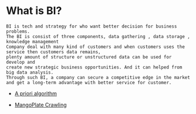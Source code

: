

# What is BI?
    BI is tech and strategy for who want better decision for business problems.
    The BI is consist of three components, data gathering , data storage , knowledge management
    Company deal with many kind of customers and when customers uses the service then customers data remains,
    plenty amount of structure or unstructured data can be used for develop and   
    create new strategic business opportunities. And it can helped from big data analysis. 
    Through such BI, a company can secure a competitive edge in the market   
    and get a long-term advantage with better service for customer.

- [A priori algorithm](https://github.com/ysh4296/buisiness_intelligence/tree/main/apriori_algorithm)

- [MangoPlate Crawling](https://github.com/ysh4296/buisiness_intelligence/tree/main/Mango_Crawl)
